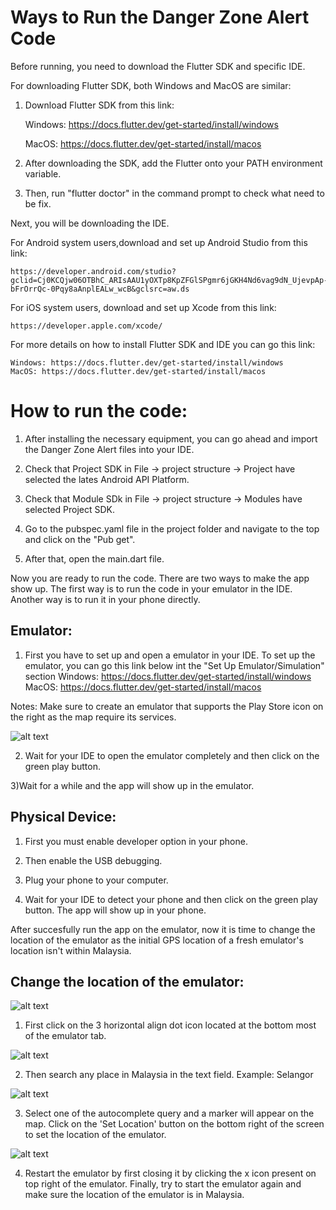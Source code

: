 # Ways to Run the Danger Zone Alert Code


Before running, you need to download the Flutter SDK and specific IDE.

For downloading Flutter SDK, both Windows and MacOS are similar:

1) Download Flutter SDK from this link:
	
	Windows: https://docs.flutter.dev/get-started/install/windows

	MacOS: https://docs.flutter.dev/get-started/install/macos

2) After downloading the SDK, add the Flutter onto your PATH environment variable.

3) Then, run "flutter doctor" in the command prompt to check what need to be fix.


Next, you will be downloading the IDE.

For Android system users,download and set up Android Studio from this link:

	https://developer.android.com/studio?gclid=Cj0KCQjw06OTBhC_ARIsAAU1yOXTp8KpZFGlSPgmr6jGKH4Nd6vag9dN_UjevpAp-bFrOrrQc-0Pqy8aAnplEALw_wcB&gclsrc=aw.ds


For iOS system users, download and set up Xcode from this link:

	https://developer.apple.com/xcode/


For more details on how to install Flutter SDK and IDE you can go this link:
	
	Windows: https://docs.flutter.dev/get-started/install/windows
	MacOS: https://docs.flutter.dev/get-started/install/macos


# How to run the code:

1) After installing the necessary equipment, you can go ahead and import the Danger Zone Alert files into your IDE.

2) Check that Project SDK in File -> project structure -> Project have selected the lates Android API Platform.

3) Check that Module SDk in File -> project structure -> Modules have selected Project SDK.

4) Go to the pubspec.yaml file in the project folder and navigate to the top and click on the "Pub get".

5) After that, open the main.dart file.

Now you are ready to run the code. There are two ways to make the app show up. The first way is to run the code in your emulator in the IDE. Another way is to run it in your phone directly.

## Emulator:
1) First you have to set up and open a emulator in your IDE. To set up the emulator, you can go this link below int the "Set Up Emulator/Simulation" section
	Windows: https://docs.flutter.dev/get-started/install/windows
	MacOS: https://docs.flutter.dev/get-started/install/macos

Notes: Make sure to create an emulator that supports the Play Store icon on the right as the map require its services.


![alt text](emulator-1.png)

2) Wait for your IDE to open the emulator completely and then click on the green play button.

3)Wait for a while and the app will show up in the emulator.



## Physical Device:
1) First you must enable developer option in your phone.

2) Then enable the USB debugging.

3) Plug your phone to your computer.

4) Wait for your IDE to detect your phone and then click on the green play button. The app will show up in your phone.


After succesfully run the app on the emulator, now it is time to change the location of the emulator as the initial GPS location of a fresh emulator's location isn't within Malaysia.

## Change the location of the emulator:


![alt text](emulator-2.png)

1. First click on the 3 horizontal align dot icon located at the bottom most of the emulator tab.


![alt text](emulator-3.png)

2. Then search any place in Malaysia in the text field. Example: Selangor

![alt text](emulator-4.png)

3. Select one of the autocomplete query and a marker will appear on the map. Click on the 'Set Location' button on the bottom right of the screen to set the location of the emulator.

![alt text](emulator-5.png)

4. Restart the emulator by first closing it by clicking the x icon present on top right of the emulator. Finally, try to start the emulator again and make sure the location of the emulator is in Malaysia. 
